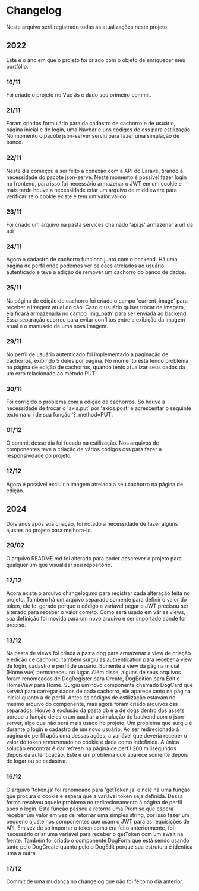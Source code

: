 # Changelog

Neste arquivo será registrado todas as atualizações neste projeto.

## 2022

Este é o ano em que o projeto foi criado com o objeto de enriquecer meu portfólio.

### 16/11

Foi criado o projeto no Vue Js e dado seu primeiro commit.

### 21/11

Foram criados formulário para da cadastro de cachorro e de usuário, página inicial e de login, uma Navbar e uns códigos de css para estilização. No momento o pacote json-server serviu para fazer uma simulação de banco.

### 22/11

Neste dia começou a ser feito a conexão com a API do Larave, tirando a necessidade do pacote json-serve. Neste momento é possível fazer login no frontend, para isso foi necessário armazenar o JWT em um cookie e mais tarde houve a necessidade criar um arquivo de middleware para verificar se o cookie existe e tem um valor válido.

### 23/11

Foi criado um arquivo na pasta services chamado 'api.js' armazenar a url da api

### 24/11

Agora o cadastro de cachorro funciona junto com o backend. Há uma página de perfil onde podemos ver os cães atrelados ao usuário autenticado e teve a adição de remover um cachorro do banco de dados.

### 25/11

Na página de edição de cachorro foi criado o campo 'current_image' para receber a imagem atual do cão. Caso o usuário quiser trocar de imagem, ela ficará armazenada no campo 'img_path' para ser enviada ao backend. Essa separação ocorreu para evitar conflitos entre a exibição da imagem atual e o manuseio de uma nova imagem.

### 29/11

No perfil de usuário autenticado foi implementado a paginação de cachorros, exibindo 5 deles por página. No momento está tendo problema na página de edição de cachorros, quando tento atualizar seus dados da um erro relacionado ao método PUT.

### 30/11

Foi corrigido o problema com a edição de cachorros. Só houve a necessidade de trocar o 'axis.put' por 'axios.post' e acrescentar o seguinte texto na url de sua função '?_method=PUT'.

### 01/12

O commit desse dia foi focado na estilização. Nos arquivos de componentes teve a criação de vários códigos css para fazer a responsividade do projeto.

### 12/12

Agora é possível excluir a imagem atrelado a seu cachorro na página de edição.

## 2024

Dois anos após sua criação, foi notado a necessidade de fazer alguns ajustes no projeto para melhora-lo.

### 20/02

O arquivo README.md foi alterado para poder descrever o projeto para qualquer um que visualizar seu repositório.

### 12/12

Agora existe o arquivo changelog.md para registrar cada alteração feita no projeto. Também há um arquivo separado somente para definir o valor do token, ele foi gerado porque o código a variável pegar o JWT precisou ser alterado para receber o valor correto. Como será usado em várias views, sua definição foi movida para um novo arquivo e ser importado aonde for preciso.

### 13/12

Na pasta de views foi criada a pasta dog para armazenar a view de criação e edição de cachorro, também surgiu as authentication para receber a view de login, cadastro e perfil de usuário. Somente a view da página inicial (Home.vue) permaneceu no lugar. Além disse, alguns de seus arquivos foram renomeados de DogRegister para Create, DogEdition para Edit e HomeView para Home.
Surgiu um novo componente chamado DogCard que servirá para carregar dados de cada cachorro, ele aparece tanto na página inicial quanto a de perfil.
Antes os códigos de estilização estavam no mesmo arquivo do componente, mas agora foram criado arquivos css separados.
Houve a exclusão da pasta db e a de dogs dentro dos assets porque a função deles eram auxiliar a simulação do backend com o json-server, algo que não será mais usado no projeto.
Um problema que surgiu é durante o login e cadastro de um novo usuário. Ao ser redirecionado à página de perfil após uma dessas ações, a variável que deveria receber o valor do token armazenado no cookie é dada como indefinida. A única solução encontrar é dar refresh na página de perfil 200 milisegundos depois da autenticação. Este é um problema que aparece somente depois de logar ou se cadastrar.

### 16/12

O arquivo 'token.js' foi renomeado para 'getToken.js' e nele há uma função que procura o cookie e espera que a variável token seja definida. Dessa forma resolveu aquele problema no redirecionamento à página de perfil após o login. Esta função passou a retorna uma Promise que espera receber um valor em vez de retornar uma simples string, por isso fazer um pequeno ajuste nos componentes que usam o JWT para as requisições de API. Em vez de só importar o token como era feito anteriormente, foi necessário criar uma variável para receber o getToken com um await na frente.
Também foi criado o componente DogForm que está sendo usando tanto pelo DogCreate quanto pelo o DogEdit porque sua estrutura é identica uma a outra.

### 17/12

Commit de uma mudança no changelog que não foi feito no dia anterior.